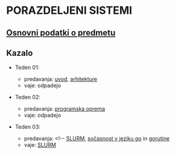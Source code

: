 # PORAZDELJENI SISTEMI

## [Osnovni podatki o predmetu](podatki.md)

## Kazalo

- Teden 01: 
    - predavanja: [uvod](predavanja/01-uvod/uvod.md), [arhitekture](predavanja/02-arhitekture/arhitekture.md)
    - vaje: odpadejo

- Teden 02:
    - predavanja: [programska oprema](predavanja/03-programska-oprema/programska-oprema.md)
    - vaje: odpadejo


- Teden 03:
   - predavanja: <!-- [SLURM](predavanja/04-slurm/slurm.md), [sočasnost v jeziku go](predavanja/05-go/go.md) in [gorutine](predavanja/06-gorutine/gorutine.md)
    - vaje: [SLURM](vaje/01-uporaba_gruce/Uporaba_gruce.md)
<!-- 
- Teden 04:
    - predavanja: [sinhronizacija](predavanja/07-sinhronizacija/sinhronizacija.md)
    - vaje: 
-->
